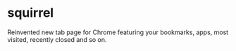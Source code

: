 # squirrel
Reinvented new tab page for Chrome featuring your bookmarks, apps, most visited, recently closed and so on.
